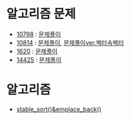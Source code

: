 # 알고리즘 문제
- [10798](https://www.acmicpc.net/problem/10798) : [문제풀이](https://github.com/uniye/Algorithm_code/blob/main/9week/10798.cpp)
- [10814](https://www.acmicpc.net/problem/10814) : [문제풀이](https://github.com/uniye/Algorithm_code/blob/main/9week/10814.cpp), [문제풀이ver.벡터속벡터](https://github.com/uniye/Algorithm_code/blob/main/9week/10814_1.cpp)
- [1620](https://www.acmicpc.net/problem/1620) : [문제풀이](https://github.com/uniye/Algorithm_code/blob/main/9week/1620.cpp)
- [14425](https://www.acmicpc.net/problem/14425) : [문제풀이](https://github.com/uniye/Algorithm_code/blob/main/9week/14425.cpp)

# 알고리즘
- [stable_sort()&emplace_back()](https://github.com/uniye/Algorithm_code/blob/main/9week/10814.md)
